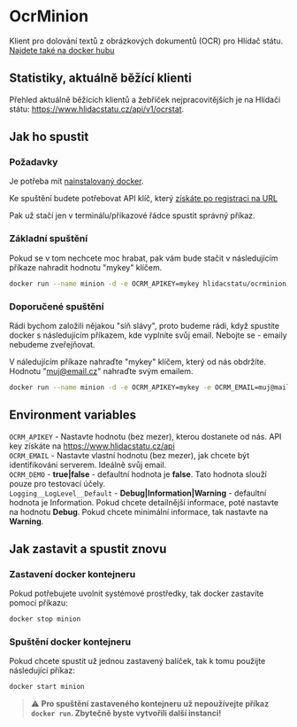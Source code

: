 # OcrMinion

Klient pro dolování textů z obrázkových dokumentů (OCR) pro Hlídač státu.
[Najdete také na docker hubu](https://hub.docker.com/r/hlidacstatu/ocrminion)

## Statistiky, aktuálně běžící klienti
Přehled aktuálně běžících klientů a žebříček nejpracovitějších je na Hlídači státu: https://www.hlidacstatu.cz/api/v1/ocrstat.

## Jak ho spustit

### Požadavky

Je potřeba mít [nainstalovaný docker](https://docs.docker.com/install/).

Ke spuštění budete potřebovat API klíč, který [získáte po registraci na URL](https://www.hlidacstatu.cz/api)

Pak už stačí jen v terminálu/příkazové řádce spustit správný příkaz.

### Základní spuštění

Pokud se v tom nechcete moc hrabat, pak vám bude stačit v následujícím příkaze nahradit hodnotu "mykey" klíčem.

```  sh
docker run --name minion -d -e OCRM_APIKEY=mykey hlidacstatu/ocrminion:latest
```

### Doporučené spuštění

Rádi bychom založili nějakou "síň slávy", proto budeme rádi, když spustíte docker s následujícím příkazem, kde vyplníte svůj email. Nebojte se - emaily nebudeme zveřejňovat.  

V náledujícím příkaze nahraďte "mykey" klíčem, který od nás obdržíte. Hodnotu "muj@email.cz" nahraďte svým emailem.

```  sh
docker run --name minion -d -e OCRM_APIKEY=mykey -e OCRM_EMAIL=muj@mail.cz hlidacstatu/ocrminion:latest
```

## Environment variables

`OCRM_APIKEY` - Nastavte hodnotu (bez mezer), kterou dostanete od nás. API key získáte na https://www.hlidacstatu.cz/api  
`OCRM_EMAIL` - Nastavte vlastní hodnotu (bez mezer), jak chcete být identifikováni serverem. Ideálně svůj email.  
`OCRM_DEMO` - **true|false** - defaultní hodnota je **false**. Tato hodnota slouží pouze pro testovací účely.  
`Logging__LogLevel__Default` - **Debug|Information|Warning** - defaultní hodnota je Information. Pokud chcete detailnější informace, poté nastavte na hodnotu **Debug**. Pokud chcete minimální informace, tak nastavte na **Warning**.  

## Jak zastavit a spustit znovu

### Zastavení docker kontejneru

Pokud potřebujete uvolnit systémové prostředky, tak docker zastavíte pomocí příkazu:  

``` sh
docker stop minion
```  

### Spuštění docker kontejneru

Pokud chcete spustit už jednou zastavený balíček, tak k tomu použijte následující příkaz:  

``` sh
docker start minion
```  

> :warning: **Pro spuštění zastaveného kontejneru už nepoužívejte příkaz `docker run`. Zbytečně byste vytvořili další instanci!**  

